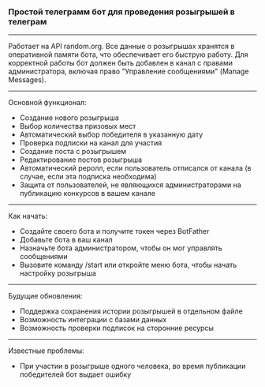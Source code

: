 ### Простой телеграмм бот для проведения розыгрышей в телеграм

------------

Работает на API random.org. Все данные о розыгрышах хранятся в оперативной памяти бота, что обеспечивает его быструю работу. Для корректной работы бот должен быть добавлен в канал с правами администратора, включая право "Управление сообщениями" (Manage Messages).

------------

Основной функционал:
- Создание нового розыгрыша
- Выбор количества призовых мест
- Автоматический выбор победителя в указанную дату
- Проверка подписки на канал для участия
- Создание поста с розыгрышем
- Редактирование постов розыгрыша
- Автоматический реролл, если пользователь отписался от канала (в случае, если эта подписка необходима)
- Защита от пользователей, не являющихся администраторами на публикацию конкурсов в вашем канале

------------
Как начать:
- Создайте своего бота и получите токен через BotFather
- Добавьте бота в ваш канал
- Назначьте бота администратором, чтобы он мог управлять сообщениями
- Вызовите команду /start или откройте меню бота, чтобы начать настройку розыгрыша

------------
Будущие обновления:
- Поддержка сохранения истории розыгрышей в отдельном файле
- Возможность интеграции с базами данных
- Возможность проверки подписок на сторонние ресурсы

------------

Известные проблемы:
- При участии в розыгрыше одного человека, во время публикации победителей бот выдает ошибку


